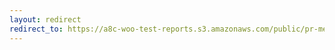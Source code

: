 ```yaml
---
layout: redirect
redirect_to: https://a8c-woo-test-reports.s3.amazonaws.com/public/pr-merge/39962/api/index.html
---
```

